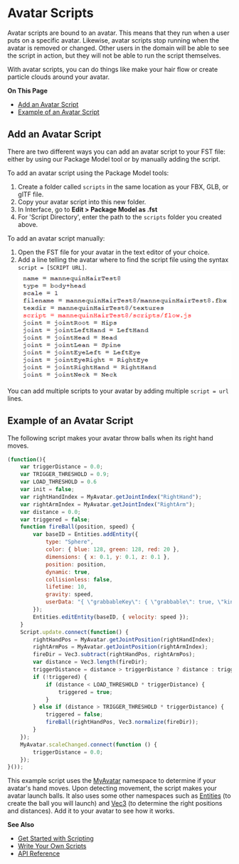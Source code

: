 # Avatar Scripts

Avatar scripts are bound to an avatar. This means that they run when a user puts on a specific avatar. Likewise, avatar scripts stop running when the avatar is removed or changed. Other users in the domain will be able to see the script in action, but they will not be able to run the script themselves.	

With avatar scripts, you can do things like make your hair flow or create particle clouds around your avatar.

**On This Page**

* [Add an Avatar Script](#add-an-avatar-script)
* [Example of an Avatar Script](#example-of-an-avatar-script)

## Add an Avatar Script
There are two different ways you can add an avatar script to your FST file: either by using our Package Model tool or by manually adding the script.

To add an avatar script using the Package Model tools:
1. Create a folder called `scripts` in the same location as your FBX, GLB, or glTF file.
2. Copy your avatar script into this new folder.
3. In Interface, go to **Edit > Package Model as .fst**
4. For 'Script Directory', enter the path to the `scripts` folder you created above.

To add an avatar script manually:
1. Open the FST file for your avatar in the text editor of your choice.
2. Add a line telling the avatar where to find the script file using the syntax `script = [SCRIPT URL]`.![](_images/add-script.png)

You can add multiple scripts to your avatar by adding multiple `script = url` lines.

## Example of an Avatar Script

The following script makes your avatar throw balls when its right hand moves.

```javascript
(function(){
    var triggerDistance = 0.0;
    var TRIGGER_THRESHOLD = 0.9;
    var LOAD_THRESHOLD = 0.6
    var init = false;
    var rightHandIndex = MyAvatar.getJointIndex("RightHand");
    var rightArmIndex = MyAvatar.getJointIndex("RightArm");
    var distance = 0.0;
    var triggered = false;
    function fireBall(position, speed) {
        var baseID = Entities.addEntity({
            type: "Sphere",
            color: { blue: 128, green: 128, red: 20 },
            dimensions: { x: 0.1, y: 0.1, z: 0.1 },
            position: position,
            dynamic: true,
            collisionless: false,
            lifetime: 10,
            gravity: speed,
            userData: "{ \"grabbableKey\": { \"grabbable\": true, \"kinematic\": false } }"
        }); 
        Entities.editEntity(baseID, { velocity: speed });
    }
    Script.update.connect(function() {
        rightHandPos = MyAvatar.getJointPosition(rightHandIndex);
        rightArmPos = MyAvatar.getJointPosition(rightArmIndex);
        fireDir = Vec3.subtract(rightHandPos, rightArmPos);
        var distance = Vec3.length(fireDir);
        triggerDistance = distance > triggerDistance ? distance : triggerDistance;
        if (!triggered) {
            if (distance < LOAD_THRESHOLD * triggerDistance) {
                triggered = true;
            }
        } else if (distance > TRIGGER_THRESHOLD * triggerDistance) {
            triggered = false;
            fireBall(rightHandPos, Vec3.normalize(fireDir));
        }     
    });
    MyAvatar.scaleChanged.connect(function () {
        triggerDistance = 0.0;
    });
}());
```

This example script uses the [MyAvatar](https://apidocs.overte.org/MyAvatar.html) namespace to determine if your avatar's hand moves. Upon detecting movement, the script makes your avatar launch balls. It also uses some other namespaces such as [Entities](https://apidocs.overte.org/Entities.html) (to create the ball you will launch) and [Vec3](https://apidocs.overte.org/Vec3.html) (to determine the right positions and distances). Add it to your avatar to see how it works.

**See Also**

- [Get Started with Scripting](get-started-with-scripting)
- [Write Your Own Scripts](write-scripts)
- [API Reference](https://apidocs.overte.org)
